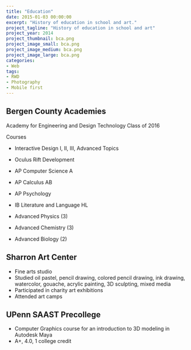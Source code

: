 ```yaml
---
title: "Education"
date: 2015-01-03 00:00:00
excerpt: "History of education in school and art."
project_tagline: "History of education in school and art"
project_year: 2014
project_thumbnail: bca.png
project_image_small: bca.png
project_image_medium: bca.png
project_image_large: bca.png
categories:
- Web
tags:
- RWD
- Photography
- Mobile first
---
```


## Bergen County Academies

Academy for Engineering and Design Technology
Class of 2016

Courses

- Interactive Design I, II, III, Advanced Topics
- Oculus Rift Development

- AP Computer Science A
- AP Calculus AB 
- AP Psychology
- IB Literature and Language HL
- Advanced Physics (3)
- Advanced Chemistry (3)
- Advanced Biology (2)

## Sharron Art Center

- Fine arts studio
- Studied oil pastel, pencil drawing, colored pencil drawing, ink drawing, watercolor, gouache, acrylic painting, 3D sculpting, mixed media
- Participated in charity art exhibitions
- Attended art camps

## UPenn SAAST Precollege

- Computer Graphics course for an introduction to 3D modeling in Autodesk Maya
- A+, 4.0, 1 college credit
